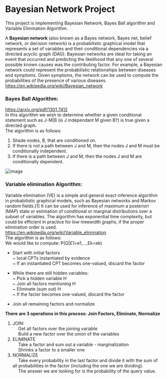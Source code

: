 # Bayesian Network Project
This project is implementing Bayesian Network, Bayes Ball algorithm and Variable Elimination Algorithm.

A <b> Bayesian network </b> (also known as a Bayes network, Bayes net, belief network, or decision network) is a probabilistic graphical model that represents a set of variables and their conditional dependencies via a directed acyclic graph (DAG). Bayesian networks are ideal for taking an event that occurred and predicting the likelihood that any one of several possible known causes was the contributing factor. For example, a Bayesian network could represent the probabilistic relationships between diseases and symptoms. Given symptoms, the network can be used to compute the probabilities of the presence of various diseases. <br>
https://en.wikipedia.org/wiki/Bayesian_network <br>

### Bayes Ball Algorithm: 
https://arxiv.org/pdf/1301.7412 <br>
In this algorithm we wish to determine whether a given conditional statement such as J-M|B (is J independant M given B?) is true given a directed graph. <br>
The algorithm is as follows: <br>
1. Shade nodes, B, that are conditioned on.
2. If there is not a path between J and M, then the nodes J and M must be conditionally independent.
3. If there is a path between J and M, then the nodes J and M are conditionally dependent.

![image](https://user-images.githubusercontent.com/78349342/153060929-670b7dd9-9d76-4abd-9f46-24ca8450ac51.png) <br>

### Variable elimination Algorithm:
Variable elimination (VE) is a simple and general exact inference algorithm in probabilistic graphical models, such as Bayesian networks and Markov random fields.[1] It can be used for inference of maximum a posteriori (MAP) state or estimation of conditional or marginal distributions over a subset of variables. The algorithm has exponential time complexity, but could be efficient in practice for low-treewidth graphs, if the proper elimination order is used. <br>
https://en.wikipedia.org/wiki/Variable_elimination <br>
The algorithm is as follows: <br>
We would like to compute: P(Q|E1=e1,...,Ek=ek) <br>
* Start with initial factors <br>
  ~ local CPTs instantiated by evidence <br>
  ~ If an instantiated CPT becomes one-valued, discard the factor <br>
  
* While there are still hidden variables: <br>
  ~ Pick a hidden variable H <br>
  ~ Join all factors mentioning H <br>
  ~ Eliminate (sum out) H <br>
  ~ If the factor becomes one-valued, discard the factor <br>
  
* Join all remaining factors and normalize <br>

<b> There are 3 operations in this process: Join Factors, Eliminate, Normalize </b> <br>
1. JOIN: <br>
&emsp; Get all factors over the joining variable <br>
&emsp; Build a new factor over the union of the variables <br>
2. ELIMINATE <br>
&emsp; Take a factor and sum out a variable - marginalization <br>
&emsp; Shrinks a factor to a smaller one <br>
3. NORMALIZE <br>
&emsp; Take every probability in the last factor and divide it with the sum of all probabilities in the factor (including the one we are dividing). <br>
&emsp; The answer we are looking for is the probability of the query value. <br>


